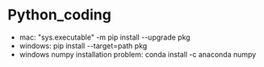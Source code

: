 # Python_coding

* mac: "sys.executable" -m pip install --upgrade pkg
* windows: pip install --target=path pkg
* windows numpy installation problem: conda install -c anaconda numpy


